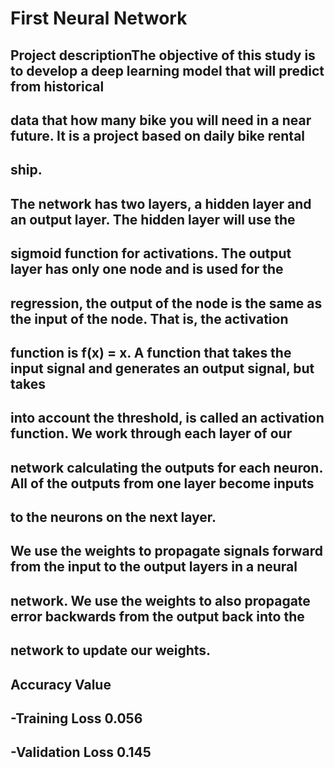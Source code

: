 # First Neural Network

## Project descriptionThe objective of this study is to develop a deep learning model that will predict from historical
## data that how many bike you will need in a near future. It is a project based on daily bike rental
## ship.

## The network has two layers, a hidden layer and an output layer. The hidden layer will use the
## sigmoid function for activations. The output layer has only one node and is used for the
## regression, the output of the node is the same as the input of the node. That is, the activation
## function is f(x) = x. A function that takes the input signal and generates an output signal, but takes
## into account the threshold, is called an activation function. We work through each layer of our
## network calculating the outputs for each neuron. All of the outputs from one layer become inputs
## to the neurons on the next layer.
## We use the weights to propagate signals forward from the input to the output layers in a neural
## network. We use the weights to also propagate error backwards from the output back into the
## network to update our weights.

## Accuracy Value
## -Training Loss 0.056
## -Validation Loss 0.145


